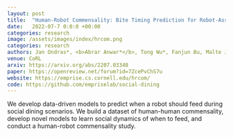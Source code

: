 ```yaml
---
layout: post
title:  "Human-Robot Commensality: Bite Timing Prediction for Robot-Assisted Feeding in Groups"
date:   2022-07-7 0:0:0 +00:00
categories: research
image: /assets/images/index/hrcom.png
categories: research
authors: Jan Ondras*, <b>Abrar Anwar*</b>, Tong Wu*, Fanjun Bu, Malte Jung, Jorge Jose Ortiz, Tapomayukh Bhattacharjee
venue: CoRL
arxiv: https://arxiv.org/abs/2207.03348
paper: https://openreview.net/forum?id=7ZcePvChS7u
website: https://emprise.cs.cornell.edu/hrcom/
code: https://github.com/empriselab/social-dining
---
```

We develop data-driven models to predict when a robot should feed during social dining scenarios.
We build a dataset of human-human commensality, develop novel models to learn social dynamics of when to feed, and conduct a human-robot commensality study.

